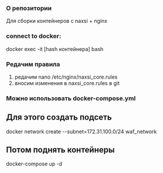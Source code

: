 

### О репозитории 
Для сборки контейнеров с naxsi + nginx

### connect to docker:  
docker exec -it [hash контейнера] bash


### Редачим правила
1. редачим nano /etc/nginx/naxsi_core.rules
2. вносим изменения в naxsi_core.rules в git 

### Можно использовать docker-compose.yml
## Для этого создать подсеть
docker network create --subnet=172.31.100.0/24 waf_network
## Потом поднять контейнеры
docker-compose up -d       
